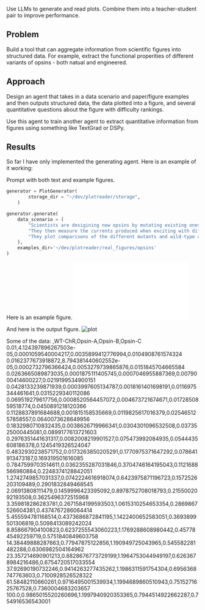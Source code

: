 Use LLMs to generate and read plots. Combine them into a teacher-student pair to improve performance.

## Problem

Build a tool that can aggregate information from scientific figures into structured data. For example, extract the functional properities of different variants of opsins - both natual and engineered.

## Approach

Design an agent that takes in a data scenario and paper/figure examples and then outputs structured data, the data plotted into a figure, and several quantitative questions about the figure with difficulty rankings.

Use this agent to train another agent to extract quantitative information from figures using something like TextGrad or DSPy.

## Results

So far I have only implemented the generating agent. Here is an example of it working:

Prompt with both text and example figures.
```Python
generator = PlotGenerator(
        storage_dir = "~/dev/plotreader/storage", 
    )

generator.generate(
    data_scenario = (
        "Scientists are desigining new opsins by mutating existing ones. " +
        "They then measure the currents produced when exciting with different wavelengths of light. " + 
        "They plot comparisons of the different mutants and wild-type as function of these wavelengths."
    ),
    examples_dir='~/dev/plotreader/real_figures/opsins'
)
```

Here is an example figure.
![plot](./real_figures/opsins/opsin_figure_examples.pdf)

And here is the output figure.
![plot](./sandbox/storage/output/opsin_analysis_20240912_170116/opsin_characterization.png)

Some of the data:
,WT-ChR,Opsin-A,Opsin-B,Opsin-C
0.01,4.124397896267503e-05,0.0001059540004217,0.0035899412776994,0.0104908761574324
0.0162377673918872,8.794381440602552e-05,0.0002732796366424,0.0053279739865876,0.0151845704665584
0.0263665089873035,0.0001875111405745,0.0007046955887369,0.0079000414600227,0.0219199534900151
0.0428133239871939,0.0003997605134787,0.0018161401698191,0.0116975344461641,0.0315229340112086
0.069519279617756,0.0008520564457072,0.004673721674671,0.0172850859518774,0.0450891218120366
0.1128837891684688,0.001815158535669,0.0119825617016379,0.0254651257858557,0.0640073628649956
0.1832980710832435,0.0038626719966341,0.0304301096532508,0.0373525000445081,0.0899177613721603
0.2976351441631317,0.0082008219901527,0.075473992084935,0.0544435608186378,0.1245419326524047
0.4832930238571752,0.0173263850205291,0.1770975371647292,0.078641913473187,0.169319501616085
0.7847599703514611,0.0362355287031846,0.3704746164195043,0.1121688566980884,0.2248374128842051
1.2742749857031337,0.0742224616918074,0.6423975871196723,0.1572526203109489,0.2901832849468545
2.06913808111479,0.1459996423395092,0.8978752708018793,0.2155002092193508,0.3625496372515968
3.359818286283781,0.2671584199593503,1.0615310254653354,0.2869867526604381,0.4374767286064414
5.455594781168514,0.4373686872841195,1.1422400652583051,0.3693899501306819,0.5098413089242024
8.858667904100823,0.6237255543060223,1.1769288608980442,0.4577845492259719,0.5751840849603758
14.38449888287663,0.77947875122856,1.190949725043965,0.545582281482288,0.6306982504164962
23.357214690901213,0.8828676773729199,1.1964753044949197,0.6263678984216486,0.6754720517033554
37.92690190732246,0.9414263277435262,1.1986311591754304,0.6956368747763603,0.7100928526528322
61.58482110660261,0.9716495001539934,1.1994689860510943,0.7515271625767528,0.7360004683203657
100.0,0.9865015520260696,1.1997940920353365,0.7944514922662287,0.754916536543001
